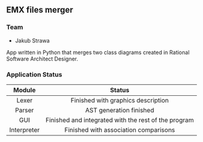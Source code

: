 ## EMX files merger

### Team
- Jakub Strawa

App written in Python that merges two class diagrams created in Rational Software Architect Designer.

### Application Status
| Module | Status |
| :---: | :---: |
| Lexer | Finished with graphics description |
| Parser | AST generation finished |
| GUI | Finished and integrated with the rest of the program |
| Interpreter | Finished with association comparisons |
